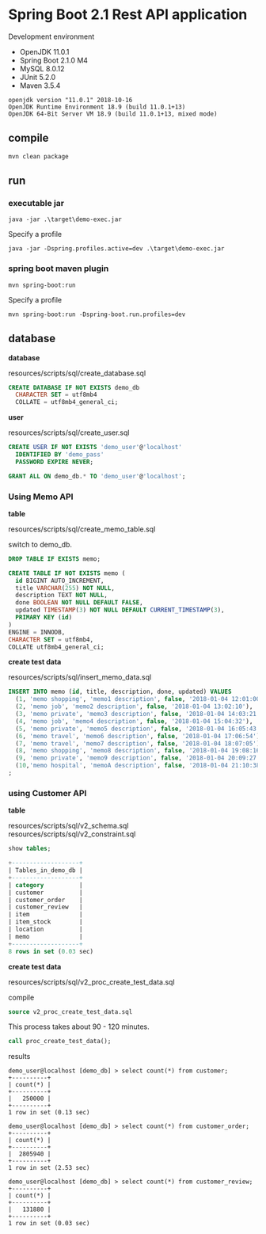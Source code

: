 # Spring Boot 2.1 Rest API application

Development environment

* OpenJDK 11.0.1
* Spring Boot 2.1.0 M4
* MySQL 8.0.12
* JUnit 5.2.0
* Maven 3.5.4

```text
openjdk version "11.0.1" 2018-10-16
OpenJDK Runtime Environment 18.9 (build 11.0.1+13)
OpenJDK 64-Bit Server VM 18.9 (build 11.0.1+13, mixed mode)
```

## compile

```text
mvn clean package
```

## run

### executable jar

```text
java -jar .\target\demo-exec.jar
```

Specify a profile

```text
java -jar -Dspring.profiles.active=dev .\target\demo-exec.jar
```

### spring boot maven plugin

```text
mvn spring-boot:run
```

Specify a profile

```text
mvn spring-boot:run -Dspring-boot.run.profiles=dev
```

## database

**database**

resources/scripts/sql/create_database.sql

```sql
CREATE DATABASE IF NOT EXISTS demo_db
  CHARACTER SET = utf8mb4
  COLLATE = utf8mb4_general_ci;
```

**user**

resources/scripts/sql/create_user.sql

```sql
CREATE USER IF NOT EXISTS 'demo_user'@'localhost'
  IDENTIFIED BY 'demo_pass'
  PASSWORD EXPIRE NEVER;

GRANT ALL ON demo_db.* TO 'demo_user'@'localhost';
```

### Using Memo API

**table**

resources/scripts/sql/create_memo_table.sql

switch to demo_db.

```sql
DROP TABLE IF EXISTS memo;

CREATE TABLE IF NOT EXISTS memo (
  id BIGINT AUTO_INCREMENT,
  title VARCHAR(255) NOT NULL,
  description TEXT NOT NULL,
  done BOOLEAN NOT NULL DEFAULT FALSE,
  updated TIMESTAMP(3) NOT NULL DEFAULT CURRENT_TIMESTAMP(3),
  PRIMARY KEY (id)
)
ENGINE = INNODB,
CHARACTER SET = utf8mb4,
COLLATE utf8mb4_general_ci;
```

**create test data**

resources/scripts/sql/insert_memo_data.sql

```sql
INSERT INTO memo (id, title, description, done, updated) VALUES
  (1, 'memo shopping', 'memo1 description', false, '2018-01-04 12:01:00'),
  (2, 'memo job', 'memo2 description', false, '2018-01-04 13:02:10'),
  (3, 'memo private', 'memo3 description', false, '2018-01-04 14:03:21'),
  (4, 'memo job', 'memo4 description', false, '2018-01-04 15:04:32'),
  (5, 'memo private', 'memo5 description', false, '2018-01-04 16:05:43'),
  (6, 'memo travel', 'memo6 description', false, '2018-01-04 17:06:54'),
  (7, 'memo travel', 'memo7 description', false, '2018-01-04 18:07:05'),
  (8, 'memo shopping', 'memo8 description', false, '2018-01-04 19:08:16'),
  (9, 'memo private', 'memo9 description', false, '2018-01-04 20:09:27'),
  (10,'memo hospital', 'memoA description', false, '2018-01-04 21:10:38')
;
```

### using Customer API

**table**

resources/scripts/sql/v2_schema.sql
resources/scripts/sql/v2_constraint.sql

```sql
show tables;

+-------------------+
| Tables_in_demo_db |
+-------------------+
| category          |
| customer          |
| customer_order    |
| customer_review   |
| item              |
| item_stock        |
| location          |
| memo              |
+-------------------+
8 rows in set (0.03 sec)
```

**create test data**

resources/scripts/sql/v2_proc_create_test_data.sql

compile

```sql
source v2_proc_create_test_data.sql
```

This process takes about 90 - 120 minutes.

```sql
call proc_create_test_data();
```

results

```text
demo_user@localhost [demo_db] > select count(*) from customer;
+----------+
| count(*) |
+----------+
|   250000 |
+----------+
1 row in set (0.13 sec)

demo_user@localhost [demo_db] > select count(*) from customer_order;
+----------+
| count(*) |
+----------+
|  2805940 |
+----------+
1 row in set (2.53 sec)

demo_user@localhost [demo_db] > select count(*) from customer_review;
+----------+
| count(*) |
+----------+
|   131880 |
+----------+
1 row in set (0.03 sec)
```
